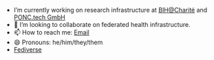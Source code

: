 - I’m currently working on research infrastructure at [BIH@Charité](https://www.hidih.org/research/health-data) and [PONC.tech GmbH](https://ponc.tech)
- 👯 I’m looking to collaborate on federated health infrastructure.
- 📫 How to reach me: [Email](hw@ponc.tech)
- 😄 Pronouns: he/him/they/them
- <a href="https://hachyderm.io/@oliof" rel="me">Fediverse</a>
